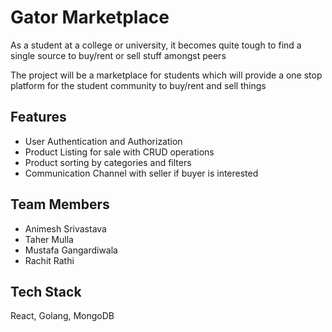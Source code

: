 
# Gator Marketplace

As a student at a college or university,  it becomes quite tough to find a single source to buy/rent or sell stuff amongst peers

The project will be a marketplace for students which will provide a one stop platform for the student community to buy/rent and sell things


## Features
* User Authentication and Authorization
* Product Listing for sale with CRUD operations
* Product sorting by categories and filters
* Communication Channel with seller if buyer is interested
## Team Members
* Animesh Srivastava
* Taher Mulla
* Mustafa Gangardiwala
* Rachit Rathi
## Tech Stack
React, Golang, MongoDB


